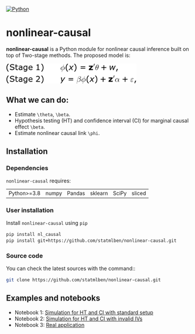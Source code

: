 <!-- ![Pypi](https://badge.fury.io/py/dnn-locate.svg) -->
[![Python](https://img.shields.io/badge/python-3-blue.svg)](https://www.python.org/)
<!-- ![License](https://img.shields.io/pypi/l/keras-bert.svg) -->
<!-- ![Downloads](https://static.pepy.tech/badge/dnn-locate)
![MonthDownloads](https://pepy.tech/badge/dnn-locate/month) -->


# nonlinear-causal

**nonlinear-causal** is a Python module for nonlinear causal inference built on top of Two-stage methods. The proposed model is:

![logo](./logo/model.gif)

## What we can do:
- Estimate `\theta`, `\beta`.
- Hypothesis testing (HT) and confidence interval (CI) for marginal causal effect `\beta`.
- Estimate nonlinear causal link `\phi`.


## Installation

### Dependencies

`nonlinear-causal` requires:

| | | | | | |
|-|-|-|-|-|-|
| Python>=3.8 | numpy | Pandas | sklearn | SciPy | sliced |

### User installation

Install `nonlinear-causal` using ``pip``

```bash
pip install nl_causal
pip install git+https://github.com/statmlben/nonlinear-causal.git
```
### Source code

You can check the latest sources with the command::

```bash
git clone https://github.com/statmlben/nonlinear-causal.git
```

## Examples and notebooks

- Notebook 1: [Simulation for HT and CI with standard setup](sim_main.ipynb)
- Notebook 2: [Simulation for HT and CI with invalid IVs](sim_main.ipynb)
- Notebook 3: [Real application]()














<!-- This project was created by [Ben Dai](www.bendai.org), [Chunlin Li](https://github.com/chunlinli) and [Haoran Xue](https://xue-hr.github.io/).  If there is any problem and suggestion please contact me via <bdai@umn.edu>. -->

